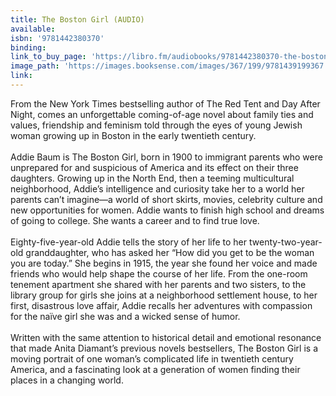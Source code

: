 ```yaml
---
title: The Boston Girl (AUDIO)
available:
isbn: '9781442380370'
binding:
link_to_buy_page: 'https://libro.fm/audiobooks/9781442380370-the-boston-girl?bookstore=brooklinebooksmith'
image_path: 'https://images.booksense.com/images/367/199/9781439199367.jpg'
link:
---
```



From the New York Times bestselling author of The Red Tent and Day After Night, comes an unforgettable coming-of-age novel about family ties and values, friendship and feminism told through the eyes of young Jewish woman growing up in Boston in the early twentieth century.
<br>
<br>Addie Baum is The Boston Girl, born in 1900 to immigrant parents who were unprepared for and suspicious of America and its effect on their three daughters. Growing up in the North End, then a teeming multicultural neighborhood, Addie’s intelligence and curiosity take her to a world her parents can’t imagine—a world of short skirts, movies, celebrity culture and new opportunities for women. Addie wants to finish high school and dreams of going to college. She wants a career and to find true love.
<br>
<br>Eighty-five-year-old Addie tells the story of her life to her twenty-two-year-old granddaughter, who has asked her “How did you get to be the woman you are today.” She begins in 1915, the year she found her voice and made friends who would help shape the course of her life. From the one-room tenement apartment she shared with her parents and two sisters, to the library group for girls she joins at a neighborhood settlement house, to her first, disastrous love affair, Addie recalls her adventures with compassion for the naïve girl she was and a wicked sense of humor.
<br>
<br>Written with the same attention to historical detail and emotional resonance that made Anita Diamant’s previous novels bestsellers, The Boston Girl is a moving portrait of one woman’s complicated life in twentieth century America, and a fascinating look at a generation of women finding their places in a changing world.